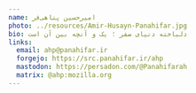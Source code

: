 ```yaml
---
name: امیرحسین پناهی‌فر
photo: ../resources/Amir-Husayn-Panahifar.jpg
bio: دلباخته دنیای صفر ؛ یک و آنچه بین آن است
links:
  email: ahp@panahifar.ir
  forgejo: https://src.panahifar.ir/ahp
  mastodon: https://persadon.com/@Panahifarah
  matrix: @ahp:mozilla.org
---
```


